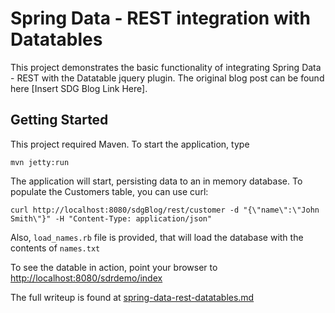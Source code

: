 # Spring Data - REST integration with Datatables #

This project demonstrates the basic functionality of integrating Spring Data - REST with the Datatable jquery plugin.  The original blog post can be found here [Insert SDG Blog Link Here].


## Getting Started ##

This project required Maven.  To start the application, type

`mvn jetty:run`

The application will start, persisting data to an in memory database.  To populate the Customers table, you can use curl:

`curl http://localhost:8080/sdgBlog/rest/customer -d "{\"name\":\"John Smith\"}" -H "Content-Type: application/json"`

Also, `load_names.rb` file is provided, that will load the database with the contents of `names.txt`

To see the datable in action, point your browser to [http://localhost:8080/sdrdemo/index](http://localhost:8080/sdrdemo/index)

The full writeup is found at [spring-data-rest-datatables.md](https://github.com/gcase/spring-data-rest-datatable-example/blob/master/spring-data-rest-datatables.md)

  